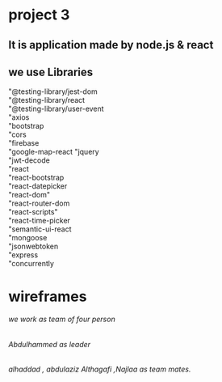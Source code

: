 # project 3

## It is application made by node.js & react 
## we use Libraries
"@testing-library/jest-dom <br/>
    "@testing-library/react<br/>
    "@testing-library/user-event<br/>
    "axios<br/>
    "bootstrap<br/>
    "cors<br/>
    "firebase<br/>
    "google-map-react
    "jquery<br/>
    "jwt-decode<br/>
    "react<br/>
    "react-bootstrap<br/>
    "react-datepicker<br/>
    "react-dom"<br/>
    "react-router-dom<br/>
    "react-scripts"<br/>
    "react-time-picker<br/>
    "semantic-ui-react<br/>
    "mongoose<br/>
    "jsonwebtoken<br/>
    "express<br/>
    "concurrently<br/>



# wireframes





###### we work as team of four person
###### Abdulhammed as leader
###### alhaddad , abdulaziz Althagafi ,Najlaa as team mates.
